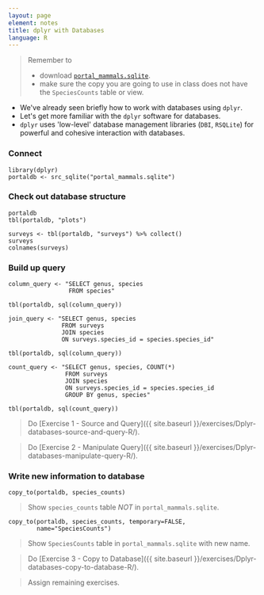 ```yaml
---
layout: page
element: notes
title: dplyr with Databases
language: R
---
```


> Remember to
>    
> * download [`portal_mammals.sqlite`](https://ndownloader.figshare.com/files/2292171).
> * make sure the copy you are going to use in class does not have the `SpeciesCounts` table or view.

* We've already seen briefly how to work with databases using `dplyr`.
* Let's get more familiar with the `dplyr` software for databases.
* `dplyr` uses 'low-level' database management libraries (`DBI`, `RSQLite`)
  for powerful and cohesive interaction with databases. 

### Connect

```
library(dplyr)
portaldb <- src_sqlite("portal_mammals.sqlite")
```

### Check out database structure

```
portaldb
tbl(portaldb, "plots")

surveys <- tbl(portaldb, "surveys") %>% collect()
surveys
colnames(surveys)
```

### Build up query

```
column_query <- "SELECT genus, species
                 FROM species"

tbl(portaldb, sql(column_query))
```

```
join_query <- "SELECT genus, species
               FROM surveys
               JOIN species
               ON surveys.species_id = species.species_id"

tbl(portaldb, sql(column_query))
```
```
count_query <- "SELECT genus, species, COUNT(*)
                FROM surveys
                JOIN species
                ON surveys.species_id = species.species_id
                GROUP BY genus, species"

tbl(portaldb, sql(count_query))
```

> Do [Exercise 1 - Source and Query]({{ site.baseurl }}/exercises/Dplyr-databases-source-and-query-R/).

> Do [Exercise 2 - Manipulate Query]({{ site.baseurl }}/exercises/Dplyr-databases-manipulate-query-R/).


### Write new information to database

```
copy_to(portaldb, species_counts)
```

> Show `species_counts` table *NOT* in `portal_mammals.sqlite`.

```
copy_to(portaldb, species_counts, temporary=FALSE, 
        name="SpeciesCounts")
```

> Show `SpeciesCounts` table in `portal_mammals.sqlite` with new name.


> Do [Exercise 3 - Copy to Database]({{ site.baseurl }}/exercises/Dplyr-databases-copy-to-database-R/).

> Assign remaining exercises.
